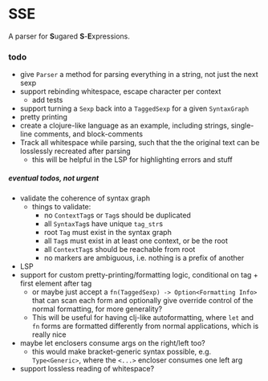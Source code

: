 # SSE

A parser for **S**ugared **S**-**E**xpressions.

### todo
* give `Parser` a method for parsing everything in a string, not just the next sexp
* support rebinding whitespace, escape character per context
  * add tests
* support turning a `Sexp` back into a `TaggedSexp` for a given `SyntaxGraph`
* pretty printing
* create a clojure-like language as an example, including strings, single-line comments, and block-comments
* Track all whitespace while parsing, such that the the original text can be losslessly recreated after parsing
  * this will be helpful in the LSP for highlighting errors and stuff

##### eventual todos, not urgent
* validate the coherence of syntax graph
  * things to validate:
    * no `ContextTag`s or `Tag`s should be duplicated
    * all `SyntaxTag`s have unique `tag_str`s
    * root `Tag` must exist in the syntax graph
    * all `Tag`s must exist in at least one context, or be the root
    * all `ContextTag`s should be reachable from root
    * no markers are ambiguous, i.e. nothing is a prefix of another
* LSP
* support for custom pretty-printing/formatting logic, conditional on tag + first element after tag
  * or maybe just accept a `fn(TaggedSexp) -> Option<Formatting Info>` that can scan each form and optionally give override control of the normal formatting, for more generality?
  * This will be useful for having clj-like autoformatting, where `let` and `fn` forms are formatted differently from normal applications, which is really nice
* maybe let enclosers consume args on the right/left too?
  * this would make bracket-generic syntax possible, e.g. `Type<Generic>`, where the `<...>` encloser consumes one left arg
* support lossless reading of whitespace?
